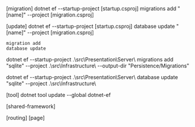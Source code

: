[migration]
dotnet ef --startup-project [startup.csproj] migrations add "[name]" --project [migration.csproj]

[update]
dotnet ef --startup-project [startup.csproj] database update "[name]" --project [migration.csproj]

    migration add
    database update

dotnet ef --startup-project .\src\Presentation\Server\ migrations add "sqlite" --project .\src\Infrastructure\ --output-dir "Persistence/Migrations"

dotnet ef --startup-project .\src\Presentation\Server\ database update "sqlite" --project .\src\Infrastructure\



[tool]
dotnet tool update --global dotnet-ef


[shared-framework]
	<ItemGroup>
    	<FrameworkReference Include="Microsoft.AspNetCore.App" />
	</ItemGroup>


[routing] [page]
    <Router AppAssembly="@typeof(App).Assembly"
        AdditionalAssemblies="new[] {
            typeof([PAGE.RAZOR]).Assembly
        }">
